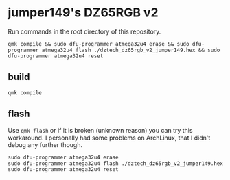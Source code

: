 # jumper149's DZ65RGB v2

Run commands in the root directory of this repository.

```
qmk compile && sudo dfu-programmer atmega32u4 erase && sudo dfu-programmer atmega32u4 flash ./dztech_dz65rgb_v2_jumper149.hex && sudo dfu-programmer atmega32u4 reset
```

## build

```
qmk compile
```

## flash

Use `qmk flash` or if it is broken (unknown reason) you can try this workaround.
I personally had some problems on ArchLinux, that I didn't debug any further though.

```
sudo dfu-programmer atmega32u4 erase
sudo dfu-programmer atmega32u4 flash ./dztech_dz65rgb_v2_jumper149.hex
sudo dfu-programmer atmega32u4 reset
```
